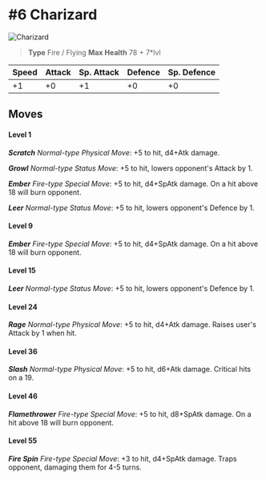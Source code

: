 # #6 Charizard


![Charizard](https://img.pokemondb.net/sprites/home/normal/1x/charizard.png)

> **Type** Fire / Flying
> **Max Health** 78 + 7\*lvl

| Speed | Attack | Sp. Attack | Defence | Sp. Defence |
| ----- | ------ | ---------- | ------- | ----------- |
| +1 | +0 | +1 | +0 | +0 |

## Moves
#### Level 1

***Scratch** Normal-type Physical Move*: +5 to hit, d4+Atk damage. 

***Growl** Normal-type Status Move*: +5 to hit, lowers opponent's Attack by 1.

***Ember** Fire-type Special Move*: +5 to hit, d4+SpAtk damage. On a hit above 18 will burn opponent.

***Leer** Normal-type Status Move*: +5 to hit, lowers opponent's Defence by 1.
#### Level 9

***Ember** Fire-type Special Move*: +5 to hit, d4+SpAtk damage. On a hit above 18 will burn opponent.
#### Level 15

***Leer** Normal-type Status Move*: +5 to hit, lowers opponent's Defence by 1.
#### Level 24

***Rage** Normal-type Physical Move*: +5 to hit, d4+Atk damage. Raises user's Attack by 1 when hit.
#### Level 36

***Slash** Normal-type Physical Move*: +5 to hit, d6+Atk damage. Critical hits on a 19.
#### Level 46

***Flamethrower** Fire-type Special Move*: +5 to hit, d8+SpAtk damage. On a hit above 18 will burn opponent.
#### Level 55

***Fire Spin** Fire-type Special Move*: +3 to hit, d4+SpAtk damage. Traps opponent, damaging them for 4-5 turns.

